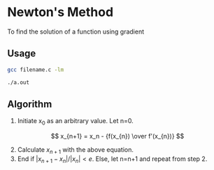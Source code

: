 # Newton's Method
To find the solution of a function using gradient

## Usage
```bash
gcc filename.c -lm
```
```bash
./a.out
```

## Algorithm
1. Initiate x<sub>0</sub> as an arbitrary value. Let n=0.

$$ x_{n+1} = x_n - {f(x_{n}) \over f'(x_{n})} $$

2. Calculate $x_{n+1}$ with the above equation.
3. End if $|x_{n+1}-x_n|/|x_n| < e$. Else, let n=n+1 and repeat from step 2.


